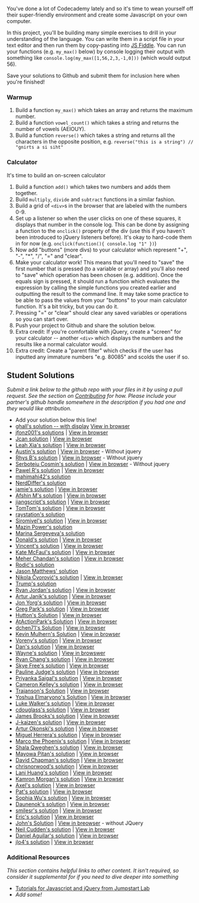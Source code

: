 You've done a lot of Codecademy lately and so it's time to wean yourself off their super-friendly environment and create some Javascript on your own computer.

In this project, you'll be building many simple exercises to drill in your understanding of the language.  You can write them in a script file in your text editor and then run them by copy-pasting into [JS Fiddle](http://jsfiddle.net).  You can run your functions (e.g. `my_max()` below) by console logging their output with something like `console.log(my_max([1,56,2,3,-1,0]))` (which would output 56).

Save your solutions to Github and submit them for inclusion here when you're finished!

### Warmup

1. Build a function `my_max()` which takes an array and returns the maximum number.
2. Build a function `vowel_count()` which takes a string and returns the number of vowels (AEIOUY).
3. Build a function `reverse()` which takes a string and returns all the characters in the opposite position, e.g. `reverse("this is a string") // "gnirts a si siht"`

### Calculator

It's time to build an on-screen calculator

1. Build a function `add()` which takes two numbers and adds them together.
2. Build `multiply`, `divide` and `subtract` functions in a similar fashion.
3. Build a grid of `<div>`s in the browser that are labeled with the numbers 0-9.
4. Set up a listener so when the user clicks on one of these squares, it displays that number in the console log.  This can be done by assigning a function to the `onclick()` property of the div (use this if you haven't been introduced to jQuery listeners before).  It's okay to hard-code them in for now (e.g. `onclick(function(){ console.log "1" })`)
5. Now add "buttons" (more divs) to your calculator which represent "+", "-", "*", "/", "=" and "clear".
6. Make your calculator work!  This means that you'll need to "save" the first number that is pressed (to a variable or array) and you'll also need to "save" which operation has been chosen (e.g. addition).  Once the equals sign is pressed, it should run a function which evaluates the expression by calling the simple functions you created earlier and outputting the result to the command line.  It may take some practice to be able to pass the values from your "buttons" to your main calculator function.  It's a bit tricky, but you can do it.
7. Pressing "=" or "clear" should clear any saved variables or operations so you can start over.
8. Push your project to Github and share the solution below.
8. Extra credit: If you're comfortable with jQuery, create a "screen" for your calculator -- another `<div>` which displays the numbers and the results like a normal calculator would.
9. Extra credit: Create a "parent filter" which checks if the user has inputted any immature numbers "e.g. 80085" and scolds the user if so.


## Student Solutions

*Submit a link below to the github repo with your files in it by using a pull request.  See the section on [Contributing](http://github.com/TheOdinProject/curriculum/blob/master/contributing.md) for how.  Please include your partner's github handle somewhere in the description if you had one and they would like attribution.*

* Add your solution below this line!
* [ghall's solution -- with display](https://github.com/theghall/javascript-calculator) [View in browser](https://theghall.github.io/javascript-calculator/)
* [jfonz001's solutions](https://github.com/jfonz412/calculator) | [View in browser](https://jfonz412.github.io/calculator/)
* [Jcan solution](https://github.com/justinemar/js-calculator) | [View in browser](https://htmlpreview.github.io/?https://github.com/justinemar/js-calculator/blob/master/index.html)
* [Leah Xia's solution](https://github.com/LeahXia/OnScreenCalculator.git) | [View in browser](http://leahxia.com/internal-links/OnScreenCalculator/index.html)
* [Austin's solution](https://github.com/CouchofTomato/js-calculator) | [View in browser](https://couchoftomato.github.io/js-calculator/) - Without jquery
* [Rhys B's solution](https://github.com/105ron/calculator) | [View in browser](https://105ron.github.io/calculator/) - Without jquery
* [Serboteiu Cosmin's solution](https://github.com/Annno/Calculator-VanillaJS) | [View in browser](https://annno.github.io/Calculator-VanillaJS/) - Without jquery
* [Pawel R's solution](https://github.com/PawelRokosz/Calculator) | [View in browser](https://htmlpreview.github.io/?https://github.com/PawelRokosz/Calculator/blob/master/index.html)
* [mahimahi42's solution](https://github.com/mahimahi42/js-calc.git)
* [NerdDiffer's solution](https://github.com/NerdDiffer/simpleCalculator)
* [jamie's solution](https://github.com/Jberczel/odin-javascript/tree/master/calculator) | [View in browser](http://jsfiddle.net/Jberczel/3f3SG/)
* [Afshin M's solution](https://github.com/afshinator/js-calculator) | [View in browser](http://htmlpreview.github.io/?https://github.com/afshinator/js-calculator/blob/master/index.html)
* [jiangscript's solution](https://github.com/jiangscript/jscalc) | [View in browser](http://jiangscript.github.io/jscalc/)
* [TomTom's solution](https://github.com/tim5046/projectOdin/tree/master/Javascript/Project1) | [View in browser](http://jsfiddle.net/thomasmclaughlin/88cJL/)
* [raystation's solution](http://jsfiddle.net/k28ppt26/)
* [Siromivel's solution](https://github.com/siromivel/purecalc) | [View in browser](http://htmlpreview.github.io/?https://github.com/siromivel/purecalc/blob/master/jscalc.html)
* [Mazin Power's solution](https://github.com/muzfuz/JS_Calculator)
* [Marina Sergeyeva's solution](https://github.com/imousterian/OdinProject/tree/master/Project5_1_Calculator)
* [Donald's solution](https://github.com/donaldali/odin-js-jquery/tree/master/calculator) | [View in browser](http://htmlpreview.github.io/?https://github.com/donaldali/odin-js-jquery/blob/master/calculator/index.html)
* [Vincent's solution](https://github.com/wingyu/Javascript-Calculator) | [View in browser](http://htmlpreview.github.io/?https://github.com/wingyu/Javascript-Calculator/blob/master/index.html)
* [Kate McFaul's solution](https://github.com/craftykate/odin-project/tree/master/Chapter_06-JavaScript_and_jQuery/calculator) | [View in browser](http://jsfiddle.net/craftykate/k9ewcpvr/embedded/result/)
* [Meher Chandan's solution](https://github.com/meherchandan/Calculator.git) | [View in browser](http://htmlpreview.github.io/?https://github.com/meherchandan/Calculator/blob/master/calculator.html)
* [Rodić's solution](https://github.com/rodic/TOP---js-assignments/tree/master/Project%20-%20Building%20An%20On%20Screen%20Calculator%20Using%20Javascript)
* [Jason Matthews' solution](https://jsfiddle.net/o9jmrnf9/)
* [Nikola Čvorović's solution](https://github.com/cvorak/calculator) | [View in browser](http://htmlpreview.github.io/?https://github.com/cvorak/calculator/blob/master/index.html)
* [Trump's solution](https://github.com/trump812/OdinProject/tree/master/Javascript_and_jQuery/Calculator)
* [Ryan Jordan's solution](https://github.com/krjordan/odin-project/tree/master/calculator) | [View in browser](http://htmlpreview.github.io/?https://github.com/krjordan/odin-project/tree/master/calculator/index.html)
* [Artur Janik's solution](https://github.com/ArturJanik/TOPJS/tree/master/Project1) | [View in browser](https://rawgit.com/ArturJanik/TOPJS/master/Project1/jq-index.html)
* [Jon Yorg's solution](https://github.com/Yorgg/Javascript/tree/master/calculator) | [View in browser](htmlpreview.github.io/?https://github.com/Yorgg/Javascript/blob/master/calculator/calculator.html)
* [Greg Park's solution](https://github.com/gregoryjpark/js-calculator) | [View in browser](https://htmlpreview.github.io/?https://github.com/gregoryjpark/js-calculator/blob/master/index.html)
* [Hutton's Solution](https://github.com/Hutbytheton/js_calculator) | [View in browser](http://hutbytheton.github.io/js_calculator/)
* [AtActionPark's Solution](https://github.com/AtActionPark/odin_calculator) | [View in browser](http://htmlpreview.github.io/?https://github.com/AtActionPark/odin_calculator/blob/master/main.html)
* [dchen71's Solution](https://github.com/dchen71/calculator) | [View in browser](https://htmlpreview.github.io/?https://github.com/dchen71/calculator/blob/master/Index.html)
* [Kevin Mulhern's Solution](https://github.com/KevinMulhern/js_calculator) | [View in browser](https://htmlpreview.github.io/?https://github.com/KevinMulhern/js_calculator/blob/master/index.html)
* [Voreny's solution](https://github.com/Gelio/js-calculator) | [View in browser](http://gelio.github.io/js-calculator/)
* [Dan's solution](https://github.com/vickerdj/calculator) | [View in browser](http://vickerdj.github.io/calculator/)
* [Wayne's solution](https://github.com/wayneho/On-Screen-Calculator) | [View in browswer](https://rawgit.com/wayneho/On-Screen-Calculator/master/index.html)
* [Ryan Chang's solution](https://github.com/chang-ryan/javascript-calculator) | [View in browser](https://rawgit.com/chang-ryan/javascript-calculator/master/index.html)
* [Skye Free's solution](https://github.com/swfree/the-odin-project/tree/master/javascript-and-jquery/calculator) | [View in browser](http://rawgit.com/swfree/the-odin-project/master/javascript-and-jquery/calculator/index.html)
* [Pauline Judge's solution](https://github.com/chumswap/calculator.git) | [View in browser](https://htmlpreview.github.io/?https://github.com/chumswap/calculator/blob/master/calculator.html)
* [Priyanka Saigal's solution](https://github.com/psaigal/JavaScript-Calculator) | [View in browser](http://htmlpreview.github.io/?https://github.com/psaigal/JavaScript-Calculator/blob/master/calculator.html)
* [Cameron Kelley's solution](https://github.com/cameronjkelley/the_odin_project/tree/master/calculator) | [View in browser](https://htmlpreview.github.io/?https://github.com/cameronjkelley/the_odin_project/blob/master/calculator/calc/index.html)
* [Trajanson's Solution](https://github.com/Trajanson/scientific-calculator-js) | [View in browser](http://projects.trajanson.com/js-calculator/)
* [Yoshua Elmaryono's Solution](https://github.com/dotm/calc) | [View in browser](http://dotm.github.io/calc/)
* [Luke Walker's solution](https://github.com/ubershibs/odin-js-course/tree/master/js-calc) | [View in browser](https://htmlpreview.github.io/?https://github.com/ubershibs/odin-js-course/blob/master/js-calc/index.html)
* [cdouglass's solution](https://github.com/cdouglass/odin-project-exercises/blob/master/javascript/calculator/calculator.html) | [View in browser](https://rawgit.com/cdouglass/odin-project-exercises/master/javascript/calculator/app/calculator.html)
* [James Brooks's solution](https://github.com/jhbrooks/js-calc) | [View in browser](https://agile-dawn-60299.herokuapp.com/)
* [J-kaizen's solution](https://github.com/J-kaizen/TheOdinProject/tree/master/JS/jscalc) | [View in browser](https://htmlpreview.github.io/?https://github.com/J-kaizen/TheOdinProject/blob/master/JS/jscalc/index.html)
* [Artur Okonski's solution](https://github.com/cloudtemplar/js-calculator) | [View in browser](https://jsfiddle.net/c3x67ayp/1/)
* [Miguel Herrera's solution](https://github.com/migueloherrera/js-calculator) | [View in browser](http://htmlpreview.github.io/?https://github.com/migueloherrera/js-calculator/blob/master/index.html)
* [Marco the Phoenix's solution](https://github.com/marcsanmi/Learning/tree/master/Calculator) | [View in browser](https://htmlpreview.github.io/?https://github.com/marcsanmi/Learning/blob/master/Calculator/index.html)
* [Shala Qweghen's solution](https://github.com/ShalaQweghen/onscreen_calculator) | [View in browser](http://htmlpreview.github.io/?https://github.com/ShalaQweghen/onscreen_calculator/blob/master/main.html)
* [Mayowa Pitan's solution](https://github.com/andela-mpitan/js-calculator) | [View in browser](https://andela-mpitan.github.io/js-calculator/)
* [David Chapman's solution](https://github.com/davidchappy/calculator) | [View in browser](http://codepen.io/davidchappy/pen/vyXMvQ)
* [chrisnorwood's solution](https://github.com/chrisnorwood/js-calculator/blob/master/index.html) | [View in browser](https://htmlpreview.github.io/?https://github.com/chrisnorwood/js-calculator/blob/master/index.html)
* [Lani Huang's solution](https://github.com/laniywh/the-odin-project/tree/master/js/calculator) | [View in browser](http://cdn.rawgit.com/laniywh/the-odin-project/master/js/calculator/index.html)
* [Kamron Morgan's solution](https://github.com/normak/calculator) | [View in browser](https://normak.github.io/calculator/)
* [Axel's solution](https://github.com/afuh/calculator) | [View in browser](https://afuh.github.io/calculator/)
* [Pat's solution](https://github.com/Pat878/Calculator) | [View in browser](https://pat878.github.io/Calculator/)
* [Sophia Wu's solution](https://github.com/SophiaLWu/on-screen-calculator) | [View in browser](https://sophialwu.github.io/on-screen-calculator/)
* [Daunenok's solution](https://github.com/daunenok/calculator) | [View in browser](https://daunenok.github.io/calculator/)
* [smilesr's solution](https://github.com/smilesr/op-jj-bb-25-calculator) | [View in browser](http://htmlpreview.github.io/?https://github.com/smilesr/op-jj-bb-25-calculator/blob/master/index.html)
* [Eric's solution](https://github.com/Twinpair/Web_Calculator) | [View in browser](https://twinpair.github.io/Web_Calculator)
* [John's Solution](https://github.com/Khanthulhu/onScreenCalculator) | [View in breowser](https://khanthulhu.github.io/onScreenCalculator/) - without JQuery
* [Neil Cudden's solution](https://github.com/ncud4bloc/Calculator) | [View in browser](https://ncud4bloc.github.io/Calculator/HTML/index.html)
* [Daniel Aguilar's solution](https://github.com/danaguilar/js-calculator) | [View in browser](https://danaguilar.github.io/js-calculator/)
* [jlo4's solution](https://github.com/jlo4/calculator) | [View in browser](https://rawgit.com/jlo4/calculator/master/index.html)

### Additional Resources

*This section contains helpful links to other content. It isn't required, so consider it supplemental for if you need to dive deeper into something*

* [Tutorials for Javascript and jQuery from Jumpstart Lab](http://tutorials.jumpstartlab.com/)
* *Add some!*
